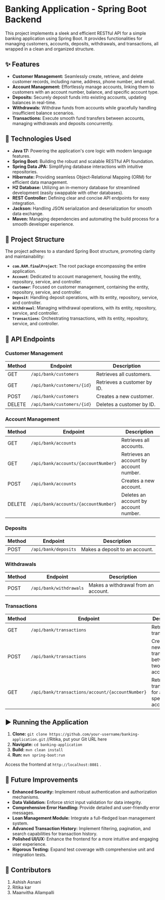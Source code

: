 # Banking Application - Spring Boot Backend

This project implements a sleek and efficient RESTful API for a simple banking application using Spring Boot. It provides functionalities for managing customers, accounts, deposits, withdrawals, and transactions, all wrapped in a clean and organized structure.

## ✨ Features

- **Customer Management:** Seamlessly create, retrieve, and delete customer records, including name, address, phone number, and email.
- **Account Management:** Effortlessly manage accounts, linking them to customers with an account number, balance, and specific account type.
- **Deposits:** Securely deposit funds into existing accounts, updating balances in real-time.
- **Withdrawals:** Withdraw funds from accounts while gracefully handling insufficient balance scenarios.
- **Transactions:** Execute smooth fund transfers between accounts, managing withdrawals and deposits concurrently.

## 🚀 Technologies Used

- **Java 17:** Powering the application's core logic with modern language features.
- **Spring Boot:** Building the robust and scalable RESTful API foundation.
- **Spring Data JPA:** Simplifying database interactions with intuitive repositories.
- **Hibernate:** Providing seamless Object-Relational Mapping (ORM) for efficient data management.
- **H2 Database:** Utilizing an in-memory database for streamlined development (easily swappable with other databases).
- **REST Controller:** Defining clear and concise API endpoints for easy integration.
- **Jackson:** Handling JSON serialization and deserialization for smooth data exchange.
- **Maven:** Managing dependencies and automating the build process for a smooth developer experience.

## 📂 Project Structure

The project adheres to a standard Spring Boot structure, promoting clarity and maintainability:

- **`com.RAM.finalProject`**: The root package encompassing the entire application.
- **`Account`**: Dedicated to account management, housing the entity, repository, service, and controller.
- **`Customer`**: Focused on customer management, containing the entity, repository, service, and controller.
- **`Deposit`**: Handling deposit operations, with its entity, repository, service, and controller.
- **`Withdrawal`**: Managing withdrawal operations, with its entity, repository, service, and controller.
- **`Transactions`**: Orchestrating transactions, with its entity, repository, service, and controller.

## 🔗 API Endpoints

### Customer Management

| Method | Endpoint                   | Description                 |
| ------ | -------------------------- | --------------------------- |
| GET    | `/api/bank/customers`      | Retrieves all customers.    |
| GET    | `/api/bank/customers/{id}` | Retrieves a customer by ID. |
| POST   | `/api/bank/customers`      | Creates a new customer.     |
| DELETE | `/api/bank/customers/{id}` | Deletes a customer by ID.   |

### Account Management

| Method | Endpoint                             | Description                             |
| ------ | ------------------------------------ | --------------------------------------- |
| GET    | `/api/bank/accounts`                 | Retrieves all accounts.                 |
| GET    | `/api/bank/accounts/{accountNumber}` | Retrieves an account by account number. |
| POST   | `/api/bank/accounts`                 | Creates a new account.                  |
| DELETE | `/api/bank/accounts/{accountNumber}` | Deletes an account by account number.   |

### Deposits

| Method | Endpoint             | Description                    |
| ------ | -------------------- | ------------------------------ |
| POST   | `/api/bank/deposits` | Makes a deposit to an account. |

### Withdrawals

| Method | Endpoint                | Description                         |
| ------ | ----------------------- | ----------------------------------- |
| POST   | `/api/bank/withdrawals` | Makes a withdrawal from an account. |

### Transactions

| Method | Endpoint                                         | Description                                     |
| ------ | ------------------------------------------------ | ----------------------------------------------- |
| GET    | `/api/bank/transactions`                         | Retrieves all transactions.                     |
| POST   | `/api/bank/transactions`                         | Creates a new transaction between two accounts. |
| GET    | `/api/bank/transactions/account/{accountNumber}` | Retrieves transactions for a specific account.  |

## ▶️ Running the Application

1. **Clone:** `git clone https://github.com/your-username/banking-application.git` //Ritika, put your Git URL here
2. **Navigate:** `cd banking-application`
3. **Build:** `mvn clean install`
4. **Run:** `mvn spring-boot:run`

Access the frontend at `http://localhost:8081` .

## 🌱 Future Improvements

- **Enhanced Security:** Implement robust authentication and authorization mechanisms.
- **Data Validation:** Enforce strict input validation for data integrity.
- **Comprehensive Error Handling:** Provide detailed and user-friendly error messages.
- **Loan Management Module:** Integrate a full-fledged loan management system.
- **Advanced Transaction History:** Implement filtering, pagination, and search capabilities for transaction history.
- **Polished UI/UX:** Enhance the frontend for a more intuitive and engaging user experience.
- **Rigorous Testing:** Expand test coverage with comprehensive unit and integration tests.

## 🙌 Contributors

1. Ashish Asnani
2. Ritika kar
3. Maanvitha Allampalli  
